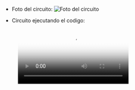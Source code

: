 * Foto del circuito:
![Foto del circuito](https://github.com/mariano-perez09/Ejercicios2021-Info2-Perez/Ej10-Display7Segmentos/Media/foto.jpg)

* Circuito ejecutando el codigo:
<!-- blank line -->
<figure class="video_container">
  <video controls="true" allowfullscreen="true" poster="path/to/poster_image.jpg">
    <source src="https://github.com/mariano-perez09/Ejercicios2021-Info2-Perez/Ej10-Display7Segmentos/Media/video.mp4" type="video/mp4">
  </video>
</figure>
<!-- blank line -->
